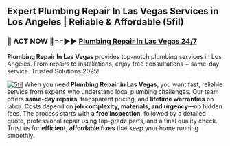 ## Expert Plumbing Repair In Las Vegas Services in Los Angeles | Reliable & Affordable (5fil)  

<h3>🚿 ACT NOW 🌟==►► <a href="https://tinyurl.com/2ne6vx2x" rel="nofollow">Plumbing Repair In Las Vegas 24/7</a></h3>

**Plumbing Repair In Las Vegas** provides top-notch plumbing services in Los Angeles. From repairs to installations, enjoy free consultations + same-day service. Trusted Solutions 2025!

[![5fil](https://i.imgur.com/4PFF4AK.jpeg)](https://tinyurl.com/2ne6vx2x)
When you need **Plumbing Repair in Las Vegas**, you want fast, reliable service from experts who understand local plumbing challenges. Our team offers **same-day repairs**, transparent pricing, and **lifetime warranties** on labor. Costs depend on **job complexity, materials, and urgency**—no hidden fees. The process starts with a **free inspection**, followed by a detailed quote, professional repair using top-grade parts, and a final quality check. Trust us for **efficient, affordable fixes** that keep your home running smoothly.